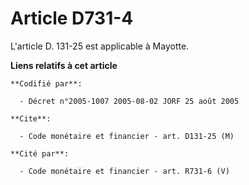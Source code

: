 # Article D731-4

L'article D. 131-25 est applicable à Mayotte.

**Liens relatifs à cet article**

	**Codifié par**:

	  - Décret n°2005-1007 2005-08-02 JORF 25 août 2005

	**Cite**:

	  - Code monétaire et financier - art. D131-25 (M)

	**Cité par**:

	  - Code monétaire et financier - art. R731-6 (V)
